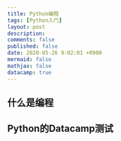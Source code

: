 ```yaml
---
title: Python编程
tags: [Python入门]
layout: post
description:
comments: false
published: false
date: 2020-05-26 9:02:01 +0900
mermaid: false
mathjax: false
datacamp: true
---
```


## 什么是编程



## Python的Datacamp测试

<div data-datacamp-exercise data-lang="python">
    <code data-type="sample-code">
    </code>
</div>